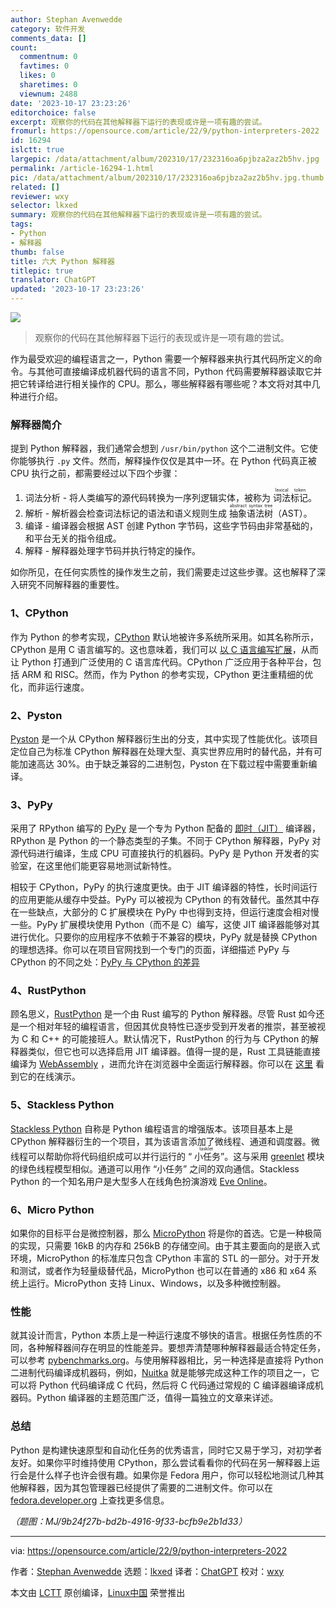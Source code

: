 ```yaml
---
author: Stephan Avenwedde
category: 软件开发
comments_data: []
count:
  commentnum: 0
  favtimes: 0
  likes: 0
  sharetimes: 0
  viewnum: 2488
date: '2023-10-17 23:23:26'
editorchoice: false
excerpt: 观察你的代码在其他解释器下运行的表现或许是一项有趣的尝试。
fromurl: https://opensource.com/article/22/9/python-interpreters-2022
id: 16294
islctt: true
largepic: /data/attachment/album/202310/17/232316oa6pjbza2az2b5hv.jpg
permalink: /article-16294-1.html
pic: /data/attachment/album/202310/17/232316oa6pjbza2az2b5hv.jpg.thumb.jpg
related: []
reviewer: wxy
selector: lkxed
summary: 观察你的代码在其他解释器下运行的表现或许是一项有趣的尝试。
tags:
- Python
- 解释器
thumb: false
title: 六大 Python 解释器
titlepic: true
translator: ChatGPT
updated: '2023-10-17 23:23:26'
---
```


![](/data/attachment/album/202310/17/232316oa6pjbza2az2b5hv.jpg)



> 
> 观察你的代码在其他解释器下运行的表现或许是一项有趣的尝试。
> 
> 
> 


作为最受欢迎的编程语言之一，Python 需要一个解释器来执行其代码所定义的命令。与其他可直接编译成机器代码的语言不同，Python 代码需要解释器读取它并把它转译给进行相关操作的 CPU。那么，哪些解释器有哪些呢？本文将对其中几种进行介绍。


### 解释器简介


提到 Python 解释器，我们通常会想到 `/usr/bin/python` 这个二进制文件。它使你能够执行 `.py` 文件。然而，解释操作仅仅是其中一环。在 Python 代码真正被 CPU 执行之前，都需要经过以下四个步骤：


1. 词法分析 - 将人类编写的源代码转换为一序列逻辑实体，被称为 <ruby> 词法标记 <rt>  lexical token </rt></ruby>。
2. 解析 - 解析器会检查词法标记的语法和语义规则生成 <ruby> 抽象语法树 <rt>  abstract syntax tree </rt></ruby>（AST）。
3. 编译 - 编译器会根据 AST 创建 Python 字节码，这些字节码由非常基础的，和平台无关的指令组成。
4. 解释 - 解释器处理字节码并执行特定的操作。


如你所见，在任何实质性的操作发生之前，我们需要走过这些步骤。这也解释了深入研究不同解释器的重要性。


### 1、CPython


作为 Python 的参考实现，[CPython](https://github.com/python/cpython#general-information) 默认地被许多系统所采用。如其名称所示，CPython 是用 C 语言编写的。这也意味着，我们可以 [以 C 语言编写扩展](https://opensource.com/article/21/4/cython)，从而让 Python 打通到广泛使用的 C 语言库代码。CPython 广泛应用于各种平台，包括 ARM 和 RISC。然而，作为 Python 的参考实现，CPython 更注重精细的优化，而非运行速度。


### 2、Pyston


[Pyston](https://github.com/pyston/pyston) 是一个从 CPython 解释器衍生出的分支，其中实现了性能优化。该项目定位自己为标准 CPython 解释器在处理大型、真实世界应用时的替代品，并有可能加速高达 30%。由于缺乏兼容的二进制包，Pyston 在下载过程中需要重新编译。


### 3、PyPy


采用了 RPython 编写的 [PyPy](https://foss.heptapod.net/pypy/pypy) 是一个专为 Python 配备的 [即时（JIT）](https://en.wikipedia.org/wiki/Just-in-time_compilation) 编译器，RPython 是 Python 的一个静态类型的子集。不同于 CPython 解释器，PyPy 对源代码进行编译，生成 CPU 可直接执行的机器码。PyPy 是 Python 开发者的实验室，在这里他们能更容易地测试新特性。


相较于 CPython，PyPy 的执行速度更快。由于 JIT 编译器的特性，长时间运行的应用更能从缓存中受益。PyPy 可以被视为 CPython 的有效替代。虽然其中存在一些缺点，大部分的 C 扩展模块在 PyPy 中也得到支持，但运行速度会相对慢一些。PyPy 扩展模块使用 Python（而不是 C）编写，这使 JIT 编译器能够对其进行优化。只要你的应用程序不依赖于不兼容的模块，PyPy 就是替换 CPython 的理想选择。你可以在项目官网找到一个专门的页面，详细描述 PyPy 与 CPython 的不同之处：[PyPy 与 CPython 的差异](https://doc.pypy.org/en/latest/cpython_differences.html)


### 4、RustPython


顾名思义，[RustPython](https://github.com/RustPython/RustPython) 是一个由 Rust 编写的 Python 解释器。尽管 Rust 如今还是一个相对年轻的编程语言，但因其优良特性已逐步受到开发者的推崇，甚至被视为 C 和 C++ 的可能接班人。默认情况下，RustPython 的行为与 CPython 的解释器类似，但它也可以选择启用 JIT 编译器。值得一提的是，Rust 工具链能直接编译为 [WebAssembly](https://opensource.com/article/21/3/webassembly-firefox) ，进而允许在浏览器中全面运行解释器。你可以在 [这里](https://rustpython.github.io/demo/) 看到它的在线演示。


### 5、Stackless Python


[Stackless Python](https://github.com/stackless-dev/stackless) 自称是 Python 编程语言的增强版本。该项目基本上是 CPython 解释器衍生的一个项目，其为该语言添加了微线程、通道和调度器。微线程可以帮助你将代码组织成可以并行运行的 “<ruby> 小任务 <rt>  tasklet </rt></ruby>”。这与采用 [greenlet](https://pypi.org/project/greenlet/) 模块的绿色线程模型相似。通道可以用作 “小任务” 之间的双向通信。Stackless Python 的一个知名用户是大型多人在线角色扮演游戏 [Eve Online](https://www.eveonline.com/)。


### 6、Micro Python


如果你的目标平台是微控制器，那么 [MicroPython](https://micropython.org) 将是你的首选。它是一种极简的实现，只需要 16kB 的内存和 256kB 的存储空间。由于其主要面向的是嵌入式环境，MicroPython 的标准库只包含 CPython 丰富的 STL 的一部分。对于开发和测试，或者作为轻量级替代品，MicroPython 也可以在普通的 x86 和 x64 系统上运行。MicroPython 支持 Linux、Windows，以及多种微控制器。


### 性能


就其设计而言，Python 本质上是一种运行速度不够快的语言。根据任务性质的不同，各种解释器间存在明显的性能差异。要想弄清楚哪种解释器最适合特定任务，可以参考 [pybenchmarks.org](https://pybenchmarks.org/)。与使用解释器相比，另一种选择是直接将 Python 二进制代码编译成机器码，例如，[Nuitka](https://github.com/Nuitka/Nuitka) 就是能够完成这种工作的项目之一，它可以将 Python 代码编译成 C 代码，然后将 C 代码通过常规的 C 编译器编译成机器码。Python 编译器的主题范围广泛，值得一篇独立的文章来详述。


### 总结


Python 是构建快速原型和自动化任务的优秀语言，同时它又易于学习，对初学者友好。如果你平时维持使用 CPython，那么尝试看看你的代码在另一解释器上运行会是什么样子也许会很有趣。如果你是 Fedora 用户，你可以轻松地测试几种其他解释器，因为其包管理器已经提供了需要的二进制文件。你可以在 [fedora.developer.org](https://developer.fedoraproject.org/tech/languages/python/multiple-pythons.html) 上查找更多信息。


*（题图：MJ/9b24f27b-bd2b-4916-9f33-bcfb9e2b1d33）*




---


via: <https://opensource.com/article/22/9/python-interpreters-2022>


作者：[Stephan Avenwedde](https://opensource.com/users/hansic99) 选题：[lkxed](https://github.com/lkxed) 译者：[ChatGPT](https://linux.cn/lctt/ChatGPT) 校对：[wxy](https://github.com/wxy)


本文由 [LCTT](https://github.com/LCTT/TranslateProject) 原创编译，[Linux中国](https://linux.cn/) 荣誉推出